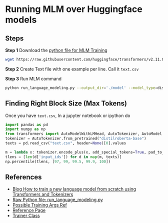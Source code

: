 # Running MLM over Huggingface models

## Steps
**Step 1** Download the [python file for MLM Training](https://raw.githubusercontent.com/huggingface/transformers/v2.11.0/examples/language-modeling/run_language_modeling.py)

```bash
wget https://raw.githubusercontent.com/huggingface/transformers/v2.11.0/examples/language-modeling/run_language_modeling.py
```

**Step 2** Create Text file with one example per line. Call it `text.csv`

**Step 3** Run MLM command

```bash
python run_language_modeling.py --output_dir='./model' --model_type=distilroberta-base --model_name_or_path=distilroberta-base --tokenizer_name=distilroberta-base --do_train --train_data_file=text.csv --mlm --learning_rate 1e-4 --num_train_epochs 5 --block_size=128 --line_by_line --overwrite_output_dir --per_device_train_batch_size=16 --gradient_accumulation_steps=1 --save_total_limit 1 --save_steps 2000 --warmup_steps 100
```

## Finding Right Block Size (Max Tokens)

Once you have `text.csv`, In a jupyter notebook or ipython do
```python
import pandas as pd
import numpy as np
from transformers import AutoModelWithLMHead, AutoTokenizer, AutoModel
tokenizer = AutoTokenizer.from_pretrained("distilroberta-base")
texts = pd.read_csv("text.csv", header=None)[0].values

m = lambda x: tokenizer.encode_plus(x, add_special_tokens=True, pad_to_max_length=False, truncation=False)
tlens = [len(d['input_ids']) for d in map(m, texts)]
np.percentile(tlens, [97, 99, 99.5, 99.9, 100])
```

## References
- [Blog How to train a new language model from scratch using Transformers and Tokenizers](https://huggingface.co/blog/how-to-train)
- [Raw Python file: run_language_modeling.py](https://raw.githubusercontent.com/huggingface/transformers/v2.11.0/examples/language-modeling/run_language_modeling.py)
- [Possible Training Args Ref](https://github.com/huggingface/transformers/blob/v2.11.0/src/transformers/training_args.py)
- [Reference Page](https://github.com/huggingface/transformers/tree/v2.11.0/examples/language-modeling)
- [Trainer Class](https://github.com/huggingface/transformers/blob/b42586ea560a20dcadb78472a6b4596f579e9043/src/transformers/trainer.py#L153)

